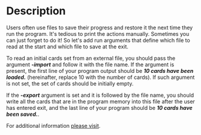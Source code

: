 # Description

Users often use files to save their progress and restore it the next time they run the program. It's tedious to print the actions manually. Sometimes you can just forget to do it! So let's add run arguments that define which file to read at the start and which file to save at the exit.

To read an initial cards set from an external file, you should pass the argument ***-import*** and follow it with the file name. If the argument is present, the first line of your program output should be ***10 cards have been loaded.*** (hereinafter, replace 10 with the number of cards). If such argument is not set, the set of cards should be initially empty.

If the ***-export*** argument is set and it is followed by the file name, you should write all the cards that are in the program memory into this file after the user has entered exit, and the last line of your program should be ***10 cards have been saved.***.

For additional information [please visit](https://hyperskill.org/projects/44/stages/238/implement).
